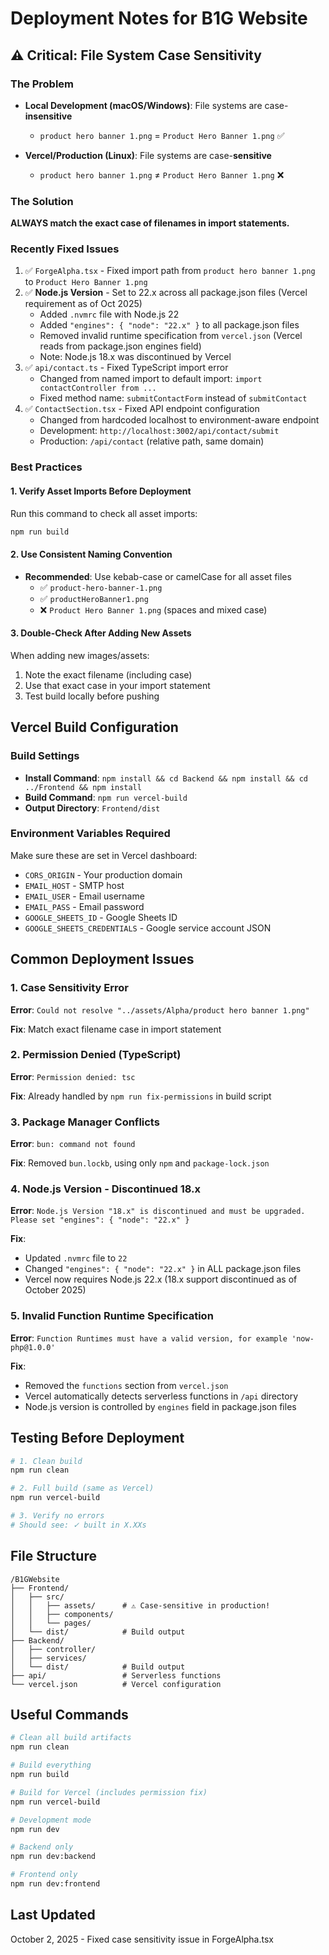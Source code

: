 # Deployment Notes for B1G Website

## ⚠️ Critical: File System Case Sensitivity

### The Problem
- **Local Development (macOS/Windows)**: File systems are case-**insensitive**
  - `product hero banner 1.png` = `Product Hero Banner 1.png` ✅
  
- **Vercel/Production (Linux)**: File systems are case-**sensitive**
  - `product hero banner 1.png` ≠ `Product Hero Banner 1.png` ❌

### The Solution
**ALWAYS match the exact case of filenames in import statements.**

### Recently Fixed Issues
1. ✅ `ForgeAlpha.tsx` - Fixed import path from `product hero banner 1.png` to `Product Hero Banner 1.png`
2. ✅ **Node.js Version** - Set to 22.x across all package.json files (Vercel requirement as of Oct 2025)
   - Added `.nvmrc` file with Node.js 22
   - Added `"engines": { "node": "22.x" }` to all package.json files
   - Removed invalid runtime specification from `vercel.json` (Vercel reads from package.json engines field)
   - Note: Node.js 18.x was discontinued by Vercel
3. ✅ `api/contact.ts` - Fixed TypeScript import error
   - Changed from named import to default import: `import contactController from ...`
   - Fixed method name: `submitContactForm` instead of `submitContact`
4. ✅ `ContactSection.tsx` - Fixed API endpoint configuration
   - Changed from hardcoded localhost to environment-aware endpoint
   - Development: `http://localhost:3002/api/contact/submit`
   - Production: `/api/contact` (relative path, same domain)

### Best Practices

#### 1. Verify Asset Imports Before Deployment
Run this command to check all asset imports:
```bash
npm run build
```

#### 2. Use Consistent Naming Convention
- **Recommended**: Use kebab-case or camelCase for all asset files
  - ✅ `product-hero-banner-1.png`
  - ✅ `productHeroBanner1.png`
  - ❌ `Product Hero Banner 1.png` (spaces and mixed case)

#### 3. Double-Check After Adding New Assets
When adding new images/assets:
1. Note the exact filename (including case)
2. Use that exact case in your import statement
3. Test build locally before pushing

## Vercel Build Configuration

### Build Settings
- **Install Command**: `npm install && cd Backend && npm install && cd ../Frontend && npm install`
- **Build Command**: `npm run vercel-build`
- **Output Directory**: `Frontend/dist`

### Environment Variables Required
Make sure these are set in Vercel dashboard:
- `CORS_ORIGIN` - Your production domain
- `EMAIL_HOST` - SMTP host
- `EMAIL_USER` - Email username
- `EMAIL_PASS` - Email password
- `GOOGLE_SHEETS_ID` - Google Sheets ID
- `GOOGLE_SHEETS_CREDENTIALS` - Google service account JSON

## Common Deployment Issues

### 1. Case Sensitivity Error
**Error**: `Could not resolve "../assets/Alpha/product hero banner 1.png"`

**Fix**: Match exact filename case in import statement

### 2. Permission Denied (TypeScript)
**Error**: `Permission denied: tsc`

**Fix**: Already handled by `npm run fix-permissions` in build script

### 3. Package Manager Conflicts
**Error**: `bun: command not found`

**Fix**: Removed `bun.lockb`, using only `npm` and `package-lock.json`

### 4. Node.js Version - Discontinued 18.x
**Error**: `Node.js Version "18.x" is discontinued and must be upgraded. Please set "engines": { "node": "22.x" }`

**Fix**: 
- Updated `.nvmrc` file to `22`
- Changed `"engines": { "node": "22.x" }` in ALL package.json files
- Vercel now requires Node.js 22.x (18.x support discontinued as of October 2025)

### 5. Invalid Function Runtime Specification
**Error**: `Function Runtimes must have a valid version, for example 'now-php@1.0.0'`

**Fix**:
- Removed the `functions` section from `vercel.json`
- Vercel automatically detects serverless functions in `/api` directory
- Node.js version is controlled by `engines` field in package.json files

## Testing Before Deployment

```bash
# 1. Clean build
npm run clean

# 2. Full build (same as Vercel)
npm run vercel-build

# 3. Verify no errors
# Should see: ✓ built in X.XXs
```

## File Structure
```
/B1GWebsite
├── Frontend/
│   ├── src/
│   │   ├── assets/      # ⚠️ Case-sensitive in production!
│   │   ├── components/
│   │   └── pages/
│   └── dist/            # Build output
├── Backend/
│   ├── controller/
│   ├── services/
│   └── dist/            # Build output
├── api/                 # Serverless functions
└── vercel.json          # Vercel configuration
```

## Useful Commands

```bash
# Clean all build artifacts
npm run clean

# Build everything
npm run build

# Build for Vercel (includes permission fix)
npm run vercel-build

# Development mode
npm run dev

# Backend only
npm run dev:backend

# Frontend only
npm run dev:frontend
```

## Last Updated
October 2, 2025 - Fixed case sensitivity issue in ForgeAlpha.tsx

